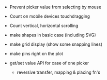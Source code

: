 * Prevent picker value from selecting by mouse

* Count on mobile devices touchdragging

* Count vertical, horizontal scrolling

* make shapes in basic case (including SVG)
* make grid display (show some snapping lines)
* make pins right on the plot

* get/set value API for case of one picker
	* reversive transfer, mapping & placing fn's